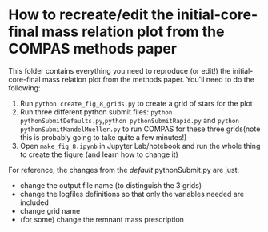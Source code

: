 # How to recreate/edit the initial-core-final mass relation plot from the COMPAS methods paper

This folder contains everything you need to reproduce (or edit!) the initial-core-final mass relation plot from the methods paper. You'll need to do the following:

1. Run `python create_fig_8_grids.py` to create a grid of stars for the plot
2. Run three different python submit files: `python pythonSubmitDefaults.py`,`python pythonSubmitRapid.py` and `python pythonSubmitMandelMueller.py` to run COMPAS for these three grids(note this is probably going to take quite a few minutes!)
3. Open `make_fig_8.ipynb` in Jupyter Lab/notebook and run the whole thing to create the figure (and learn how to change it)

For reference, the changes from the *default* pythonSubmit.py are just:

- change the output file name (to distinguish the 3 grids)
- change the logfiles definitions so that only the variables needed are included
- change grid name
- (for some) change the remnant mass prescription
